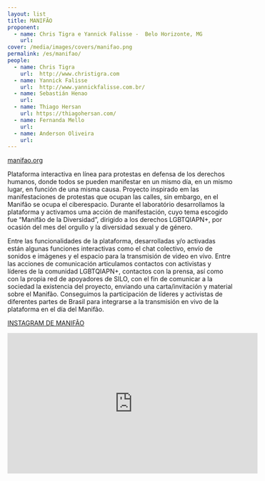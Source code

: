 ```yaml
---
layout: list
title: MANIFÃO 
proponent:
  - name: Chris Tigra e Yannick Falisse -  Belo Horizonte, MG
    url: 
cover: /media/images/covers/manifao.png
permalink: /es/manifao/
people:
  - name: Chris Tigra
    url:  http://www.christigra.com
  - name: Yannick Falisse
    url:  http://www.yannickfalisse.com.br/
  - name: Sebastián Henao
    url:   
  - name: Thiago Hersan
    url: https://thiagohersan.com/
  - name: Fernanda Mello
    url:
  - name: Anderson Oliveira
    url:
---
```


[manifao.org](https://manifao.org)
  
Plataforma interactiva en línea para protestas en defensa de los derechos humanos, donde todos se pueden manifestar en un mismo día, en un mismo lugar, en función de una misma causa. Proyecto inspirado em las manifestaciones de protestas que ocupan las calles, sin embargo, en el Manifão se ocupa el ciberespacio. Durante el laboratório desarrollamos la plataforma y activamos uma acción de manifestación, cuyo tema escogido fue “Manifão de la Diversidad”, dirigido a los derechos LGBTQIAPN+, por ocasión del mes del orgullo y la diversidad sexual y de género.
  
Entre las funcionalidades de la plataforma, desarrolladas y/o activadas están algunas funciones interactivas como el chat colectivo, envío de sonidos e imágenes y el espacio para la transmisión de video en vivo. Entre las acciones de comunicación articulamos contactos con activistas y líderes de la comunidad LGBTQIAPN+, contactos con la prensa, así como con la propia red de apoyadores de SILO, con el fin de comunicar a la sociedad la existencia del proyecto, enviando una carta/invitación y material sobre el Manifão. Conseguimos la participación de líderes y activistas de diferentes partes de Brasil para integrarse a la transmisión en vivo de la plataforma en el día del Manifão.

[INSTAGRAM DE MANIFÃO](https://www.instagram.com/manifao/)


<div class="video-wrapper video-wrapper-16x9">
<iframe width="560" height="315" src="https://www.youtube.com/embed/vAt2K0fKtBA" frameborder="0" allow="accelerometer; autoplay; encrypted-media; gyroscope; picture-in-picture" allowfullscreen></iframe>
</div>
